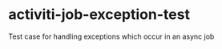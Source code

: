 activiti-job-exception-test
===========================

Test case for handling exceptions which occur in an async job
